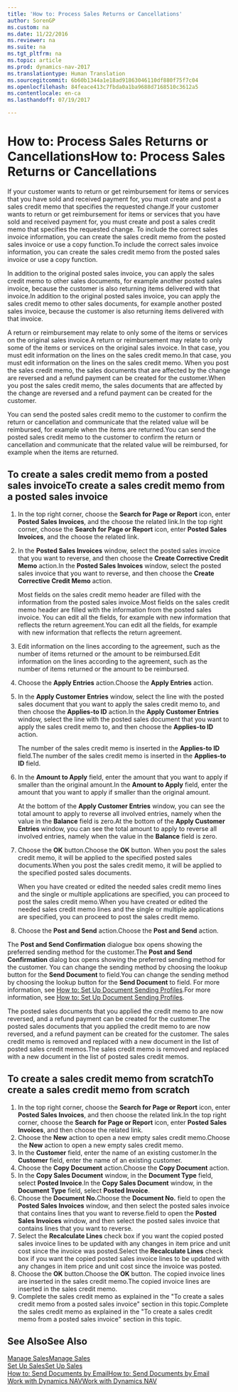 ```yaml
---
title: 'How to: Process Sales Returns or Cancellations'
author: SorenGP
ms.custom: na
ms.date: 11/22/2016
ms.reviewer: na
ms.suite: na
ms.tgt_pltfrm: na
ms.topic: article
ms.prod: dynamics-nav-2017
ms.translationtype: Human Translation
ms.sourcegitcommit: 6b60b1344a1e18ad91863046110df880f75f7c04
ms.openlocfilehash: 84feace413c7fbda0a1ba9688d7168510c3612a5
ms.contentlocale: en-ca
ms.lasthandoff: 07/19/2017

---
```


# <a name="how-to-process-sales-returns-or-cancellations"></a><span data-ttu-id="fa690-102">How to: Process Sales Returns or Cancellations</span><span class="sxs-lookup"><span data-stu-id="fa690-102">How to: Process Sales Returns or Cancellations</span></span>
<span data-ttu-id="fa690-103">If your customer wants to return or get reimbursement for items or services that you have sold and received payment for, you must create and post a sales credit memo that specifies the requested change.</span><span class="sxs-lookup"><span data-stu-id="fa690-103">If your customer wants to return or get reimbursement for items or services that you have sold and received payment for, you must create and post a sales credit memo that specifies the requested change.</span></span> <span data-ttu-id="fa690-104">To include the correct sales invoice information, you can create the sales credit memo from the posted sales invoice or use a copy function.</span><span class="sxs-lookup"><span data-stu-id="fa690-104">To include the correct sales invoice information, you can create the sales credit memo from the posted sales invoice or use a copy function.</span></span>

<span data-ttu-id="fa690-105">In addition to the original posted sales invoice, you can apply the sales credit memo to other sales documents, for example another posted sales invoice, because the customer is also returning items delivered with that invoice.</span><span class="sxs-lookup"><span data-stu-id="fa690-105">In addition to the original posted sales invoice, you can apply the sales credit memo to other sales documents, for example another posted sales invoice, because the customer is also returning items delivered with that invoice.</span></span>

<span data-ttu-id="fa690-106">A return or reimbursement may relate to only some of the items or services on the original sales invoice.</span><span class="sxs-lookup"><span data-stu-id="fa690-106">A return or reimbursement may relate to only some of the items or services on the original sales invoice.</span></span> <span data-ttu-id="fa690-107">In that case, you must edit information on the lines on the sales credit memo.</span><span class="sxs-lookup"><span data-stu-id="fa690-107">In that case, you must edit information on the lines on the sales credit memo.</span></span> <span data-ttu-id="fa690-108">When you post the sales credit memo, the sales documents that are affected by the change are reversed and a refund payment can be created for the customer.</span><span class="sxs-lookup"><span data-stu-id="fa690-108">When you post the sales credit memo, the sales documents that are affected by the change are reversed and a refund payment can be created for the customer.</span></span>

<span data-ttu-id="fa690-109">You can send the posted sales credit memo to the customer to confirm the return or cancellation and communicate that the related value will be reimbursed, for example when the items are returned.</span><span class="sxs-lookup"><span data-stu-id="fa690-109">You can send the posted sales credit memo to the customer to confirm the return or cancellation and communicate that the related value will be reimbursed, for example when the items are returned.</span></span>

## <a name="to-create-a-sales-credit-memo-from-a-posted-sales-invoice"></a><span data-ttu-id="fa690-110">To create a sales credit memo from a posted sales invoice</span><span class="sxs-lookup"><span data-stu-id="fa690-110">To create a sales credit memo from a posted sales invoice</span></span>
1. <span data-ttu-id="fa690-111">In the top right corner, choose the **Search for Page or Report** icon, enter **Posted Sales Invoices**, and the choose the related link.</span><span class="sxs-lookup"><span data-stu-id="fa690-111">In the top right corner, choose the **Search for Page or Report** icon, enter **Posted Sales Invoices**, and the choose the related link.</span></span>  
2. <span data-ttu-id="fa690-112">In the **Posted Sales Invoices** window, select the posted sales invoice that you want to reverse, and then choose the **Create Corrective Credit Memo** action.</span><span class="sxs-lookup"><span data-stu-id="fa690-112">In the **Posted Sales Invoices** window, select the posted sales invoice that you want to reverse, and then choose the **Create Corrective Credit Memo** action.</span></span>

    <span data-ttu-id="fa690-113">Most fields on the sales credit memo header are filled with the information from the posted sales invoice.</span><span class="sxs-lookup"><span data-stu-id="fa690-113">Most fields on the sales credit memo header are filled with the information from the posted sales invoice.</span></span> <span data-ttu-id="fa690-114">You can edit all the fields, for example with new information that reflects the return agreement.</span><span class="sxs-lookup"><span data-stu-id="fa690-114">You can edit all the fields, for example with new information that reflects the return agreement.</span></span>
3. <span data-ttu-id="fa690-115">Edit information on the lines according to the agreement, such as the number of items returned or the amount to be reimbursed.</span><span class="sxs-lookup"><span data-stu-id="fa690-115">Edit information on the lines according to the agreement, such as the number of items returned or the amount to be reimbursed.</span></span>
4. <span data-ttu-id="fa690-116">Choose the **Apply Entries** action.</span><span class="sxs-lookup"><span data-stu-id="fa690-116">Choose the **Apply Entries** action.</span></span>
5. <span data-ttu-id="fa690-117">In the **Apply Customer Entries** window, select the line with the posted sales document that you want to apply the sales credit memo to, and then choose the **Applies-to ID** action.</span><span class="sxs-lookup"><span data-stu-id="fa690-117">In the **Apply Customer Entries** window, select the line with the posted sales document that you want to apply the sales credit memo to, and then choose the **Applies-to ID** action.</span></span>

    <span data-ttu-id="fa690-118">The number of the sales credit memo is inserted in the **Applies-to ID** field.</span><span class="sxs-lookup"><span data-stu-id="fa690-118">The number of the sales credit memo is inserted in the **Applies-to ID** field.</span></span>  
6. <span data-ttu-id="fa690-119">In the **Amount to Apply** field, enter the amount that you want to apply if smaller than the original amount.</span><span class="sxs-lookup"><span data-stu-id="fa690-119">In the **Amount to Apply** field, enter the amount that you want to apply if smaller than the original amount.</span></span>

    <span data-ttu-id="fa690-120">At the bottom of the **Apply Customer Entries** window, you can see the total amount to apply to reverse all involved entries, namely when the value in the **Balance** field is zero.</span><span class="sxs-lookup"><span data-stu-id="fa690-120">At the bottom of the **Apply Customer Entries** window, you can see the total amount to apply to reverse all involved entries, namely when the value in the **Balance** field is zero.</span></span>  
7. <span data-ttu-id="fa690-121">Choose the **OK** button.</span><span class="sxs-lookup"><span data-stu-id="fa690-121">Choose the **OK** button.</span></span> <span data-ttu-id="fa690-122">When you post the sales credit memo, it will be applied to the specified posted sales documents.</span><span class="sxs-lookup"><span data-stu-id="fa690-122">When you post the sales credit memo, it will be applied to the specified posted sales documents.</span></span>

    <span data-ttu-id="fa690-123">When you have created or edited the needed sales credit memo lines and the single or multiple applications are specified, you can proceed to post the sales credit memo.</span><span class="sxs-lookup"><span data-stu-id="fa690-123">When you have created or edited the needed sales credit memo lines and the single or multiple applications are specified, you can proceed to post the sales credit memo.</span></span>
8. <span data-ttu-id="fa690-124">Choose the **Post and Send** action.</span><span class="sxs-lookup"><span data-stu-id="fa690-124">Choose the **Post and Send** action.</span></span>

<span data-ttu-id="fa690-125">The **Post and Send Confirmation** dialogue box opens showing the preferred sending method for the customer.</span><span class="sxs-lookup"><span data-stu-id="fa690-125">The **Post and Send Confirmation** dialog box opens showing the preferred sending method for the customer.</span></span> <span data-ttu-id="fa690-126">You can change the sending method by choosing the lookup button for the **Send Document** to field.</span><span class="sxs-lookup"><span data-stu-id="fa690-126">You can change the sending method by choosing the lookup button for the **Send Document** to field.</span></span> <span data-ttu-id="fa690-127">For more information, see [How to: Set Up Document Sending Profiles](sales-how-setup-document-send-profiles.md).</span><span class="sxs-lookup"><span data-stu-id="fa690-127">For more information, see [How to: Set Up Document Sending Profiles](sales-how-setup-document-send-profiles.md).</span></span>

<span data-ttu-id="fa690-128">The posted sales documents that you applied the credit memo to are now reversed, and a refund payment can be created for the customer.</span><span class="sxs-lookup"><span data-stu-id="fa690-128">The posted sales documents that you applied the credit memo to are now reversed, and a refund payment can be created for the customer.</span></span> <span data-ttu-id="fa690-129">The sales credit memo is removed and replaced with a new document in the list of posted sales credit memos.</span><span class="sxs-lookup"><span data-stu-id="fa690-129">The sales credit memo is removed and replaced with a new document in the list of posted sales credit memos.</span></span>

## <a name="to-create-a-sales-credit-memo-from-scratch"></a><span data-ttu-id="fa690-130">To create a sales credit memo from scratch</span><span class="sxs-lookup"><span data-stu-id="fa690-130">To create a sales credit memo from scratch</span></span>
1. <span data-ttu-id="fa690-131">In the top right corner, choose the **Search for Page or Report** icon, enter **Posted Sales Invoices**, and then choose the related link.</span><span class="sxs-lookup"><span data-stu-id="fa690-131">In the top right corner, choose the **Search for Page or Report** icon, enter **Posted Sales Invoices**, and then choose the related link.</span></span>
2. <span data-ttu-id="fa690-132">Choose the **New** action to open a new empty sales credit memo.</span><span class="sxs-lookup"><span data-stu-id="fa690-132">Choose the **New** action to open a new empty sales credit memo.</span></span>
3. <span data-ttu-id="fa690-133">In the **Customer** field, enter the name of an existing customer.</span><span class="sxs-lookup"><span data-stu-id="fa690-133">In the **Customer** field, enter the name of an existing customer.</span></span>
4. <span data-ttu-id="fa690-134">Choose the **Copy Document** action.</span><span class="sxs-lookup"><span data-stu-id="fa690-134">Choose the **Copy Document** action.</span></span>
5. <span data-ttu-id="fa690-135">In the **Copy Sales Document** window, in the **Document Type** field, select **Posted Invoice**.</span><span class="sxs-lookup"><span data-stu-id="fa690-135">In the **Copy Sales Document** window, in the **Document Type** field, select **Posted Invoice**.</span></span>
6. <span data-ttu-id="fa690-136">Choose the **Document No.**</span><span class="sxs-lookup"><span data-stu-id="fa690-136">Choose the **Document No.**</span></span> <span data-ttu-id="fa690-137">field to open the **Posted Sales Invoices** window, and then select the posted sales invoice that contains lines that you want to reverse.</span><span class="sxs-lookup"><span data-stu-id="fa690-137">field to open the **Posted Sales Invoices** window, and then select the posted sales invoice that contains lines that you want to reverse.</span></span>
7. <span data-ttu-id="fa690-138">Select the **Recalculate Lines** check box if you want the copied posted sales invoice lines to be updated with any changes in item price and unit cost since the invoice was posted.</span><span class="sxs-lookup"><span data-stu-id="fa690-138">Select the **Recalculate Lines** check box if you want the copied posted sales invoice lines to be updated with any changes in item price and unit cost since the invoice was posted.</span></span>
8. <span data-ttu-id="fa690-139">Choose the **OK** button.</span><span class="sxs-lookup"><span data-stu-id="fa690-139">Choose the **OK** button.</span></span> <span data-ttu-id="fa690-140">The copied invoice lines are inserted in the sales credit memo.</span><span class="sxs-lookup"><span data-stu-id="fa690-140">The copied invoice lines are inserted in the sales credit memo.</span></span>
9. <span data-ttu-id="fa690-141">Complete the sales credit memo as explained in the "To create a sales credit memo from a posted sales invoice" section in this topic.</span><span class="sxs-lookup"><span data-stu-id="fa690-141">Complete the sales credit memo as explained in the "To create a sales credit memo from a posted sales invoice" section in this topic.</span></span>

## <a name="see-also"></a><span data-ttu-id="fa690-142">See Also</span><span class="sxs-lookup"><span data-stu-id="fa690-142">See Also</span></span>  
[<span data-ttu-id="fa690-143">Manage Sales</span><span class="sxs-lookup"><span data-stu-id="fa690-143">Manage Sales</span></span>](sales-manage-sales.md)  
[<span data-ttu-id="fa690-144">Set Up Sales</span><span class="sxs-lookup"><span data-stu-id="fa690-144">Set Up Sales</span></span>](sales-setup-sales.md)  
[<span data-ttu-id="fa690-145">How to: Send Documents by Email</span><span class="sxs-lookup"><span data-stu-id="fa690-145">How to: Send Documents by Email</span></span>](ui-how-send-documents-email.md)  
[<span data-ttu-id="fa690-146">Work with Dynamics NAV</span><span class="sxs-lookup"><span data-stu-id="fa690-146">Work with Dynamics NAV</span></span>](ui-work-product.md)

